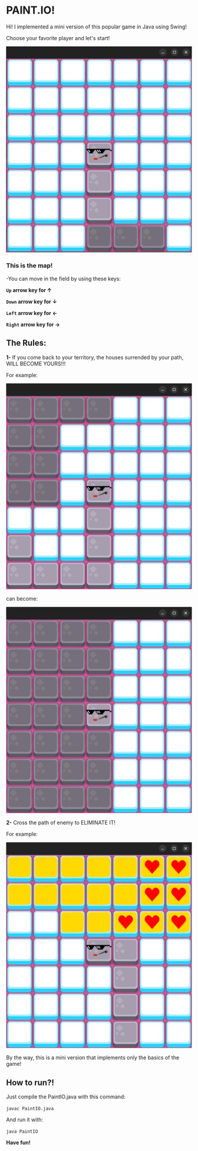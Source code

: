 # **PAINT.IO**!

Hi! I implemented a mini version of this popular game in Java using Swing!

Choose your favorite player and let's start!

![start](Screenshot-start.png)

### This is the map!

-You can move in the field by using these keys:

  **```Up``` arrow key for ↑**
  
  **```Down``` arrow key for ↓**
  
  **```Left``` arrow key for ←**
  
  **```Right``` arrow key for →**

## The Rules:

**1-** If you come back to your territory,
the houses surrended by your path, WILL BECOME YOURS!!!

For example:

![path](Screenshot-movement.png)

can become:

![own](screenshot-own-house.png)

**2-** Cross the path of enemy to ELIMINATE IT!

For example:

![kill](Screenshot-enemy.png)

By the way, this is a mini version that implements only the basics of the game!

## How to run?!

Just compile the PaintIO.java with this command:

``` javac PaintIO.java ```

And run it with:

``` java PaintIO ```

**Have fun!**

